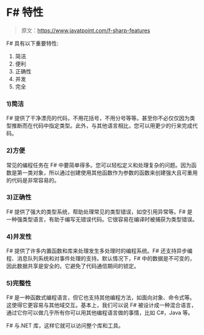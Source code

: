 # F# 特性

> 原文：<https://www.javatpoint.com/f-sharp-features>

F# 具有以下重要特性:

1.  简洁
2.  便利
3.  正确性
4.  并发
5.  完全

### 1)简洁

F# 提供了干净漂亮的代码，不用花括号，不用分号等等。甚至你不必仅仅因为类型推断而在代码中指定类型。此外，与其他语言相比，您可以用更少的行来完成代码。

### 2)方便

常见的编程任务在 F# 中要简单得多。您可以轻松定义和处理复杂的问题。因为函数是第一类对象，所以通过创建使用其他函数作为参数的函数来创建强大且可重用的代码是非常容易的。

### 3)正确性

F# 提供了强大的类型系统，帮助处理常见的类型错误，如空引用异常等。F# 是一种强类型语言，有助于编写无错误代码。它很容易在编译时被捕获为类型错误。

### 4)并发性

F# 提供了许多内置函数和库来处理发生多处理时的编程系统。F# 还支持异步编程、消息队列系统和对事件处理的支持。默认情况下，F# 中的数据是不可变的，因此数据共享是安全的。它避免了代码通信期间的锁定。

### 5)完整性

F# 是一种函数式编程语言，但它也支持其他编程方法，如面向对象、命令式等。这使得它更容易与其他域交互。基本上，我们可以说 F# 被设计成一种混合语言，通过它你可以做几乎所有你可以用其他编程语言做的事情，比如 C#，Java 等。

F# 与.NET 库，这样它就可以访问整个库和工具。